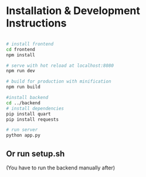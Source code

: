 # Installation & Development Instructions

``` bash

# install frontend
cd frontend
npm install

# serve with hot reload at localhost:8080
npm run dev

# build for production with minification
npm run build

#install backend 
cd ../backend
# install dependencies
pip install quart
pip install requests

# run server
python app.py
```

## Or run setup.sh

(You have to run the backend manually after)